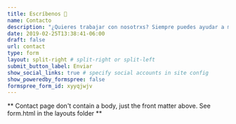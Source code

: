 ```yaml
---
title: Escríbenos 💌
name: Contacto
description: "¿Quieres trabajar con nosotrxs? Siempre puedes ayudar a mejorar nuestro contenido. Compártenos tus ideas en la cajita."
date: 2019-02-25T13:38:41-06:00
draft: false
url: contact
type: form
layout: split-right # split-right or split-left
submit_button_label: Enviar
show_social_links: true # specify social accounts in site config
show_poweredby_formspree: false
formspree_form_id: xyyqjwjv
---
```


** Contact page don't contain a body, just the front matter above.
See form.html in the layouts folder **
